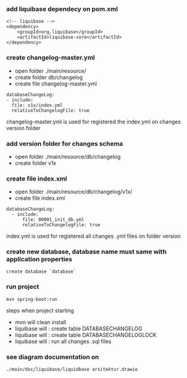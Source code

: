 ### add liquibase dependecy on pom.xml
```
<!-- liquibase -->
<dependency>
    <groupId>org.liquibase</groupId>
    <artifactId>liquibase-core</artifactId>
</dependency>
```

### create changelog-master.yml
- open folder ./main/resource/
- create folder db/changelog
- create file changelog-master.yml
```
databaseChangeLog:
- include:
  file: v1x/index.yml
  relativeToChangelogFile: true
```
changelog-master.yml is used for registered the index.yml on changes version folder

### add version folder for changes schema
- open folder ./main/resource/db/changelog
- create folder v1x 


### create file index.xml
- open folder ./main/resource/db/changelog/v1x/
- create file index.xml
```
databaseChangeLog:
  - include:
      file: 00001_init_db.yml
      relativeToChangelogFile: true
```
index.yml is used for registered all changes .yml files on folder version

### create new database, database name must same with application properties
```
create database `database`
```

### run project
```
mvn spring-boot:run 
```
steps when project starting
- mvn will clean install
- liquibase will : create table DATABASECHANGELOG
- liquibase will : create table DATABASECHANGELOGLOCK
- liquibase will : run all changes .sql files

### see diagram documentation on
```
./main/doc/liquibase/liquidbase arsitektur.drawio
```



 
